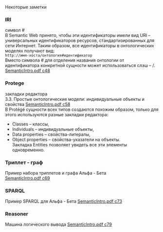 Некоторые заметки

### IRI
символ #  
В Semantic Web принято, чтобы эти идентификаторы имели вид URI – универсальных идентификаторов ресурсов, стандартизированных для сети Интернет. Таким образом, все идентификаторы в онтологических моделях получают вид:  
`http://имя-хоста/онтология#идентификатор`  
Вместо символа # для отделения названия онтологии от идентификатора конкретной сущности может использоваться слэш – /.
[SemanticIntro.pdf c48](https://bpmbpm.github.io/doc/LD/trinidata/SemanticIntro.pdf#page=48)

### Protege
закладки редактора  
3.3. Простые онтологические модели: индивидуальные объекты и свойства [SemanticIntro.pdf c58](https://bpmbpm.github.io/doc/LD/trinidata/SemanticIntro.pdf#page=58)  
В Protégé сущности всех типов создаются похожим образом, только для этого используются разные закладки редактора:
- Classes – классы,
- Individuals – индивидуальные объекты,
- Data properties – свойства-литералы,
- Object properties – свойства-указатели на объекты.  
Закладка Entities позволяет увидеть все эти элементы одновременно.

### Триплет - граф
Пример набора триплетов и графа Альфа - Бета  
[SemanticIntro.pdf c69](https://bpmbpm.github.io/doc/LD/trinidata/SemanticIntro.pdf#page=69)  

### SPARQL
Пример SPARQL для Альфа - Бета [SemanticIntro.pdf c73](https://bpmbpm.github.io/doc/LD/trinidata/SemanticIntro.pdf#page=73)   

### Reasoner
Машина логического вывода [SemanticIntro.pdf c79](https://bpmbpm.github.io/doc/LD/trinidata/SemanticIntro.pdf#page=79)   

